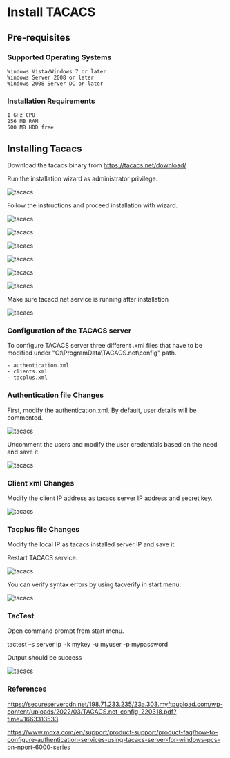# Install TACACS

## Pre-requisites

### Supported Operating Systems

```
Windows Vista/Windows 7 or later
Windows Server 2008 or later
Windows 2008 Server DC or later
```

### Installation Requirements

```
1 GHz CPU
256 MB RAM
500 MB HDD free
```

## Installing Tacacs

Download the tacacs binary from  https://tacacs.net/download/

Run the installation wizard as administrator privilege.

![tacacs](images/tacacs/tacacs_installation_1.png)

Follow the instructions and proceed installation with wizard.

![tacacs](images/tacacs/tacacs_installation_2.png)

![tacacs](images/tacacs/tacacs_installation_3.png)

![tacacs](images/tacacs/tacacs_installation_4.png)

![tacacs](images/tacacs/tacacs_installation_5.png)

![tacacs](images/tacacs/tacacs_installation_6.png)

![tacacs](images/tacacs/tacacs_installation_7.png)

Make sure tacacd.net service is running after installation

![tacacs](images/tacacs/tacacs_installation_8.png)

### Configuration of the TACACS server  

To configure TACACS server three different .xml files that have to be modified under "C:\ProgramData\TACACS.net\config" path.  

```
- authentication.xml 
- clients.xml 
- tacplus.xml  
```

### Authentication file Changes

First, modify the authentication.xml. By default, user details will be commented.

![tacacs](images/tacacs/tacacs_installation_9.png)

Uncomment the users and modify the user credentials based on the need and save it.

![tacacs](images/tacacs/tacacs_installation_10.png)

### Client xml Changes

Modify the client IP address as tacacs server IP address and secret key.

![tacacs](images/tacacs/tacacs_installation_11.png)

### Tacplus file Changes

Modify the local IP as tacacs installed server IP and save it.

Restart TACACS service.

![tacacs](images/tacacs/tacacs_installation_12.png)

You can verify syntax errors by using tacverify in start menu.

![tacacs](images/tacacs/tacacs_installation_13.png)

### TacTest

Open command prompt from start menu.

tactest –s server ip  -k mykey -u myuser -p mypassword 

Output should be success

![tacacs](images/tacacs/tacacs_installation_14.png)

### References

https://secureservercdn.net/198.71.233.235/23a.303.myftpupload.com/wp-content/uploads/2022/03/TACACS.net_config_220318.pdf?time=1663313533

https://www.moxa.com/en/support/product-support/product-faq/how-to-configure-authentication-services-using-tacacs-server-for-windows-pcs-on-nport-6000-series
